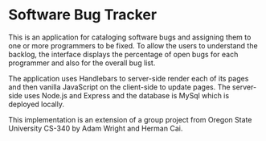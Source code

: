 # Software Bug Tracker

This is an application for cataloging software bugs and assigning them
to one or more programmers to be fixed. To allow the users to understand
the backlog, the interface displays the percentage of open bugs for each
programmer and also for the overall bug list.

The application uses Handlebars to server-side render each
of its pages and then vanilla JavaScript on the client-side
to update pages. The server-side uses Node.js and Express
and the database is MySql which is deployed locally.

This implementation is an extension of a group project from
Oregon State University CS-340 by Adam Wright and Herman Cai.